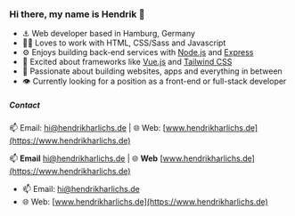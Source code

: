 ### Hi there, my name is Hendrik 👋

- ⚓️ Web developer based in Hamburg, Germany
- 🧑‍💻 Loves to work with HTML, CSS/Sass and Javascript
- ⚙️ Enjoys building back-end services with [Node.js](https://nodejs.org) and [Express](https://expressjs.com)
- 🤩 Excited about frameworks like [Vue.js](https://vuejs.org) and [Tailwind CSS](https://tailwindcss.com)
- 💪 Passionate about building websites, apps and everything in between
- 👁 Currently looking for a position as a front-end or full-stack developer

##### Contact

📫 Email: [hi@hendrikharlichs.de](mailto:hi@hendrikharlichs.de) | 🌐 Web: [www.hendrikharlichs.de](https://www.hendrikharlichs.de)

📫 **Email** [hi@hendrikharlichs.de](mailto:hi@hendrikharlichs.de) | 🌐 **Web** [www.hendrikharlichs.de](https://www.hendrikharlichs.de)

- 📫 Email: [hi@hendrikharlichs.de](mailto:hi@hendrikharlichs.de)
- 🌐 Web: [www.hendrikharlichs.de](https://www.hendrikharlichs.de)
